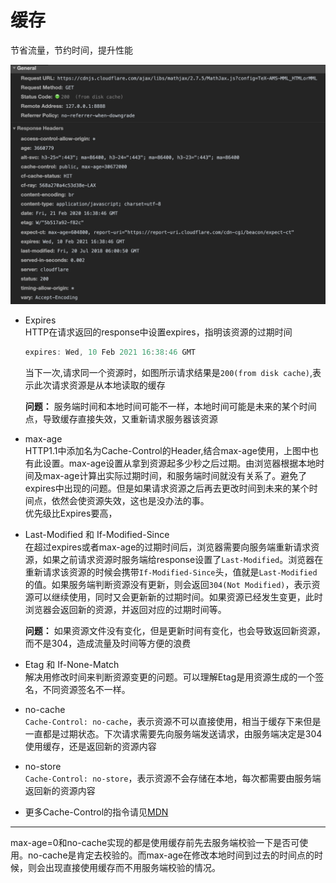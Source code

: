 # 缓存

节省流量，节约时间，提升性能

![cache.png](./cache.png)
- Expires  
    HTTP在请求返回的response中设置expires，指明该资源的过期时间
    ```java
    expires: Wed, 10 Feb 2021 16:38:46 GMT
    ```
    当下一次,请求同一个资源时，如图所示请求结果是`200(from disk cache)`,表示此次请求资源是从本地读取的缓存

    **问题：** 服务端时间和本地时间可能不一样，本地时间可能是未来的某个时间点，导致缓存直接失效，又重新请求服务器该资源
- max-age  
    HTTP1.1中添加名为Cache-Control的Header,结合max-age使用，上图中也有此设置。max-age设置从拿到资源起多少秒之后过期。由浏览器根据本地时间及max-age计算出实际过期时间，和服务端时间就没有关系了。避免了expires中出现的问题。但是如果请求资源之后再去更改时间到未来的某个时间点，依然会使资源失效，这也是没办法的事。  
    优先级比Expires要高，
- Last-Modified 和 If-Modified-Since  
    在超过expires或者max-age的过期时间后，浏览器需要向服务端重新请求资源，如果之前请求资源时服务端给response设置了`Last-Modified`。浏览器在重新请求该资源的时候会携带`If-Modified-Since`头，值就是`Last-Modified`的值。如果服务端判断资源没有更新，则会返回`304(Not Modified)`，表示资源可以继续使用，同时又会更新新的过期时间。如果资源已经发生变更，此时浏览器会返回新的资源，并返回对应的过期时间等。

    **问题：** 如果资源文件没有变化，但是更新时间有变化，也会导致返回新资源，而不是304，造成流量及时间等方便的浪费
- Etag 和 If-None-Match  
    解决用修改时间来判断资源变更的问题。可以理解Etag是用资源生成的一个签名，不同资源签名不一样。
- no-cache  
    `Cache-Control: no-cache`，表示资源不可以直接使用，相当于缓存下来但是一直都是过期状态。下次请求需要先向服务端发送请求，由服务端决定是304使用缓存，还是返回新的资源内容
- no-store  
    `Cache-Control: no-store`，表示资源不会存储在本地，每次都需要由服务端返回新的资源内容

- 更多Cache-Control的指令请见[MDN](https://developer.mozilla.org/en-US/docs/Web/HTTP/Headers/Cache-Control)


------------

max-age=0和no-cache实现的都是使用缓存前先去服务端校验一下是否可使用。no-cache是肯定去校验的。而max-age在修改本地时间到过去的时间点的时候，则会出现直接使用缓存而不用服务端校验的情况。
